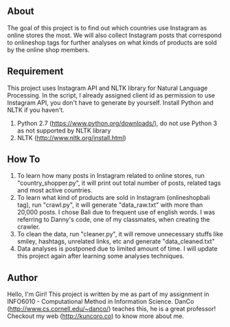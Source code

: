 ## About
The goal of this project is to find out which countries use Instagram as online stores the most. We will also collect Instagram posts that correspond to onlineshop tags for further analyses on what kinds of products are sold by the online shop members.

## Requirement
This project uses Instagram API and NLTK library for Natural Language Processing. In the script, I already assigned client id as permission to use Instagram API, you don't have to generate by yourself. Install Python and NLTK if you haven't.

1. Python 2.7 (https://www.python.org/downloads/), do not use Python 3 as not supported by NLTK library
2. NLTK (http://www.nltk.org/install.html)

## How To

1. To learn how many posts in Instagram related to online stores, run "country_shopper.py", it will print out total number of posts, related tags and most active countries.
2. To learn what kind of products are sold in Instagram (onlineshopbali tag), run "crawl.py", it will generate "data_raw.txt" with more than 20,000 posts. I chose Bali due to frequent use of english words. I was referring to Danny's code, one of my classmates, when creating the crawler.
3. To clean the data, run "cleaner.py", it will remove unnecessary stuffs like smiley, hashtags, unrelated links, etc and generate "data_cleaned.txt"
4. Data analyses is postponed due to limited amount of time. I will update this project again after learning some analyses techniques.

## Author

Hello, I'm Giri! This project is written by me as part of my assignment in INFO6010 - Computational Method in Information Science. DanCo (http://www.cs.cornell.edu/~danco/) teaches this, he is a great professor! Checkout my web (http://kuncoro.co) to know more about me.
